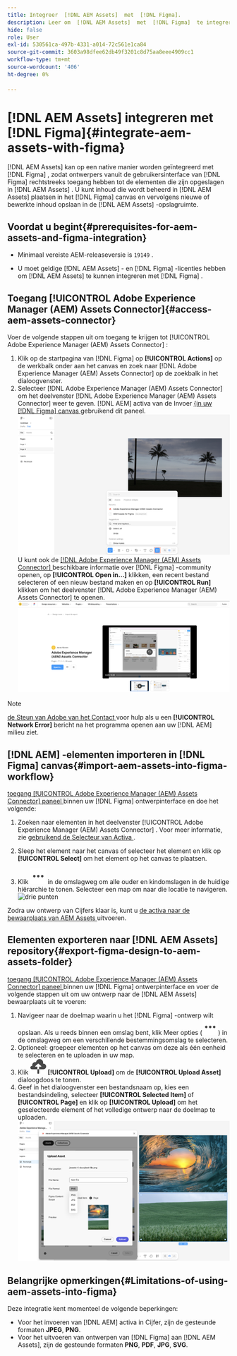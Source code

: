 ```yaml
---
title: Integreer  [!DNL AEM Assets]  met  [!DNL Figma].
description: Leer om  [!DNL AEM Assets]  met  [!DNL Figma]  te integreren om tot de activa van uw organisatie binnen uw  [!DNL Figma]  ontwerpwerkschema toegang te hebben en te gebruiken.
hide: false
role: User
exl-id: 530561ca-497b-4331-a014-72c561e1ca84
source-git-commit: 3603a98dfee62db49f3201c8d75aa8eee4909cc1
workflow-type: tm+mt
source-wordcount: '406'
ht-degree: 0%

---
```



# [!DNL AEM Assets] integreren met [!DNL Figma]{#integrate-aem-assets-with-figma}

[!DNL AEM Assets] kan op een native manier worden geïntegreerd met [!DNL Figma] , zodat ontwerpers vanuit de gebruikersinterface van [!DNL Figma] rechtstreeks toegang hebben tot de elementen die zijn opgeslagen in [!DNL AEM Assets] . U kunt inhoud die wordt beheerd in [!DNL AEM Assets] plaatsen in het [!DNL Figma] canvas en vervolgens nieuwe of bewerkte inhoud opslaan in de [!DNL AEM Assets] -opslagruimte.

## Voordat u begint{#prerequisites-for-aem-assets-and-figma-integration}

* Minimaal vereiste AEM-releaseversie is `19149` .

* U moet geldige [!DNL AEM Assets] - en [!DNL Figma] -licenties hebben om [!DNL AEM Assets] te kunnen integreren met [!DNL Figma] .

## Toegang [!UICONTROL Adobe Experience Manager (AEM) Assets Connector]{#access-aem-assets-connector}

Voer de volgende stappen uit om toegang te krijgen tot [!UICONTROL Adobe Experience Manager (AEM) Assets Connector] :

1. Klik op de startpagina van [!DNL Figma] op **[!UICONTROL Actions]** op de werkbalk onder aan het canvas en zoek naar [!DNL Adobe Experience Manager (AEM) Assets Connector] op de zoekbalk in het dialoogvenster.
1. Selecteer [!DNL Adobe Experience Manager (AEM) Assets Connector] om het deelvenster [!DNL Adobe Experience Manager (AEM) Assets Connector] weer te geven.  [!DNL AEM]  activa van de Invoer [ &lbrace;in uw  [!DNL Figma]  canvas ](#import-aem-assets-into-figma-workflow) gebruikend dit paneel.
   ![ acties ](/help/assets/assets/actions-on-figma.png)
U kunt ook de [[!DNL Adobe Experience Manager (AEM) Assets Connector] ](https://www.figma.com/community/plugin/1512561378275712210/adobe-experience-manager-aem-assets-connector) beschikbare informatie over [!DNL Figma] -community openen, op **[!UICONTROL Open in...]** klikken, een recent bestand selecteren of een nieuw bestand maken en op **[!UICONTROL Run]** klikken om het deelvenster [!DNL Adobe Experience Manager (AEM) Assets Connector] te openen.
   ![ insteekmodule-pagina-op-beeld-gemeenschap ](/help/assets/assets/plugin-page-on-figma-community.png)

>[!NOTE]
>
> [ de Steun van Adobe van het Contact ](https://helpx.adobe.com/contact.html) voor hulp als u een **[!UICONTROL Network Error]** bericht na het programma openen aan uw [!DNL AEM] milieu ziet.

## [!DNL AEM] -elementen importeren in [!DNL Figma] canvas{#import-aem-assets-into-figma-workflow}

[ toegang [!UICONTROL Adobe Experience Manager (AEM) Assets Connector] paneel ](#access-aem-assets-connector) binnen uw [!DNL Figma] ontwerpinterface en doe het volgende:

1. Zoeken naar elementen in het deelvenster [!UICONTROL Adobe Experience Manager (AEM) Assets Connector] . Voor meer informatie, zie [ gebruikend de Selecteur van Activa ](https://experienceleague.adobe.com/en/docs/experience-manager-cloud-service/content/assets/manage/asset-selector/overview-asset-selector#using-asset-selector).

1. Sleep het element naar het canvas of selecteer het element en klik op **[!UICONTROL Select]** om het element op het canvas te plaatsen.

1. Klik ![ drie punten ](/help/assets/assets/three-dots.svg) in de omslagweg om alle ouder en kindomslagen in de huidige hiërarchie te tonen. Selecteer een map om naar die locatie te navigeren.
   ![ drie punten ](/help/assets/assets/assets-folder-structure.png)

Zodra uw ontwerp van Cijfers klaar is, kunt u [ de activa naar de bewaarplaats van AEM Assets ](#export-figma-design-to-aem-assets-folder) uitvoeren.

## Elementen exporteren naar [!DNL AEM Assets] repository{#export-figma-design-to-aem-assets-folder}

[ toegang [!UICONTROL Adobe Experience Manager (AEM) Assets Connector] paneel ](#access-aem-assets-connector) binnen uw [!DNL Figma] ontwerpinterface en voer de volgende stappen uit om uw ontwerp naar de [!DNL AEM Assets] bewaarplaats uit te voeren:

1. Navigeer naar de doelmap waarin u het [!DNL Figma] -ontwerp wilt opslaan. Als u reeds binnen een omslag bent, klik Meer opties (![ drie punten ](/help/assets/assets/three-dots.svg)) in de omslagweg om een verschillende bestemmingsomslag te selecteren.
1. Optioneel: groepeer elementen op het canvas om deze als één eenheid te selecteren en te uploaden in uw map.
1. Klik ![ dossier uploadt ](/help/assets/assets/upload-icon.svg) **[!UICONTROL Upload]** om de **[!UICONTROL Upload Asset]** dialoogdoos te tonen.
1. Geef in het dialoogvenster een bestandsnaam op, kies een bestandsindeling, selecteer **[!UICONTROL Selected Item]** of **[!UICONTROL Page]** en klik op **[!UICONTROL Upload]** om het geselecteerde element of het volledige ontwerp naar de doelmap te uploaden.
   ![ upload beeldontwerp ](/help/assets/assets/upload-figma-design.png)

## Belangrijke opmerkingen{#Limitations-of-using-aem-assets-into-figma}

Deze integratie kent momenteel de volgende beperkingen:

* Voor het invoeren van [!DNL AEM] activa in Cijfer, zijn de gesteunde formaten **JPEG**, **PNG**.
* Voor het uitvoeren van ontwerpen van [!DNL Figma] aan [!DNL AEM Assets], zijn de gesteunde formaten **PNG**, **PDF**, **JPG**, **SVG**.
